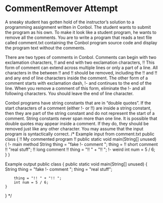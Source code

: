 # CommentRemover Attempt
A sneaky student has gotten hold of the instructor’s solution to a programming assignment written in Conbol.  The student wants to submit the program as his own.  To make it look like a student program, he wants to remove all the comments.  You are to write a program that reads a text file called comment.txt containing the Conbol program source code and display the program text without the comments.

There are two types of comments in Conbol.  Comments can begin with two exclamation characters, !! and end with two exclamation characters, !!  This form of comment can extend across multiple lines or only a part of a line.  All characters in the between !! and !! should be removed, including the !! and !! and any end of line characters inside the comment.  The other form of a comment starts with exclamation dash, !- and continues to the end of the line.  When you remove a comment of this form, eliminate the !- and all following characters. You should leave the end of line character.

Conbol programs have string constants that are in “double quotes”.   If the start characters of a comment (either !- or !!) are inside a string constant, then they are part of the string constant and do not represent the start of a comment.  String constants never span more than one line.  It is possible that double quotes may appear inside a comment.  If they do, they should be removed just like any other character.  You may assume that the input program is syntactically correct.
/*
Example input from comment.txt
public class { !!  My commented program !!
	public static void main(String[] unused) { !- main method
		String thing = "fake !- comment "; 
		thing = !! short comment !! "real stuff";
		!!  long
			comment
		!!
		thing = "!! " + "!! "; !- weird
		int num = 5 / 6;
	}
}

Example output
public class { 
	public static void main(String[] unused) { 
		String thing = "fake !- comment "; 
		thing =  "real stuff";
		
		thing = "!! " + "!! "; 
		int num = 5 / 6;
	}
}
*/

